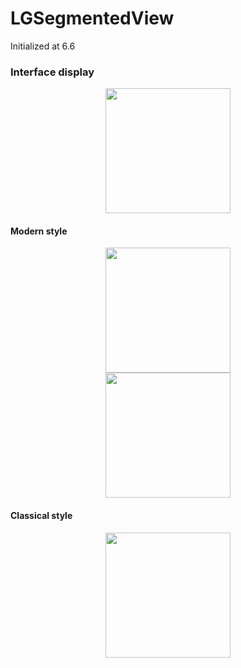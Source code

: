 # LGSegmentedView

Initialized at 6.6

### Interface display

<div align="center"><img src="https://fastly.jsdelivr.net/gh/Lagrange1813/Blog-Img/2022/202206141547559.gif" width="200px"/></div>

#### Modern style

<div align="center"><img src="https://fastly.jsdelivr.net/gh/Lagrange1813/Blog-Img/2022/202206151616376.png" width="200px"/></div>

<div align="center"><img src="https://fastly.jsdelivr.net/gh/Lagrange1813/Blog-Img/2022/202206151614850.png" width="200px"/></div>

#### Classical style

<div align="center"><img src="https://fastly.jsdelivr.net/gh/Lagrange1813/Blog-Img/2022/202206141957657.png" width="200px"/></div>
